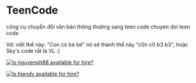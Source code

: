 # TeenCode
công cụ chuyễn đổi văn bản thông thường sang teen code
chuyen doi teen code

Vd: viết thế này: "Con cò bé bé" nó sẽ thành thế này "c0n c0 b3 b3", hoặc Sky's code rất là VL :)

[![Is nguyenph88 available for hire?](http://www.hireable.me/nguyenph88/)](http://www.hireable.me/p/nguyenph88/)

[![Is hiendv available for hire?](https://hireable.0x1115.org/hiendv)](https://hireable.0x1115.org/p/hiendv)
